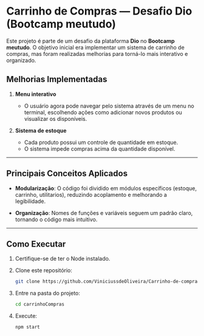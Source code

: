 # Carrinho de Compras — Desafio Dio (Bootcamp meutudo)

Este projeto é parte de um desafio da plataforma **Dio** no **Bootcamp meutudo**.
O objetivo inicial era implementar um sistema de carrinho de compras, mas foram realizadas melhorias para torná-lo mais interativo e organizado.

## Melhorias Implementadas

1. **Menu interativo**

   * O usuário agora pode navegar pelo sistema através de um menu no terminal, escolhendo ações como adicionar novos produtos ou visualizar os disponíveis.

2. **Sistema de estoque**

   * Cada produto possui um controle de quantidade em estoque.
   * O sistema impede compras acima da quantidade disponível.

---

## Principais Conceitos Aplicados

* **Modularização**:
  O código foi dividido em módulos específicos (estoque, carrinho, utilitarios), reduzindo acoplamento e melhorando a legibilidade.

* **Organização**:
  Nomes de funções e variáveis seguem um padrão claro, tornando o código mais intuitivo.

---

## Como Executar

1. Certifique-se de ter o Node instalado.
2. Clone este repositório:

   ```bash
   git clone https://github.com/ViniciussdeOliveira/Carrinho-de-compras.git
   ```
3. Entre na pasta do projeto:

   ```bash
   cd carrinhoCompras
   ```
4. Execute:

   ```bash
   npm start
   ```
